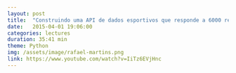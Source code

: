 ```yaml
---
layout: post
title:  "Construindo uma API de dados esportivos que responde a 6000 req/s - Rafael Martins"
date:   2015-04-01 19:06:00
categories: lectures
duration: 35:41 min
theme: Python
img: /assets/image/rafael-martins.png
link: https://www.youtube.com/watch?v=IiTz6EVjHnc
---
```


